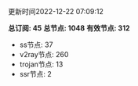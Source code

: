 更新时间2022-12-22 07:09:12

**总订阅: 45**
**总节点: 1048**
**有效节点: 312**
- ss节点: 37
- v2ray节点: 260
- trojan节点: 13
- ssr节点: 2
